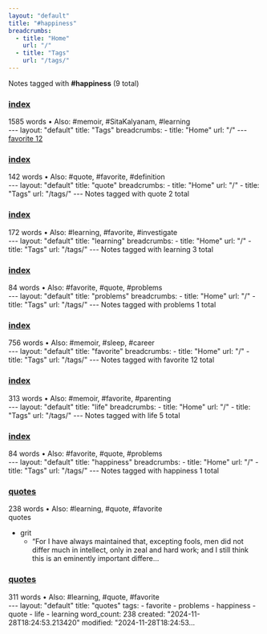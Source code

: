 ```yaml
---
layout: "default"
title: "#happiness"
breadcrumbs:
  - title: "Home"
    url: "/"
  - title: "Tags"
    url: "/tags/"
---
```

Notes tagged with **#happiness** (9 total)

<div class="note-grid">

<div class="note-card">
    <h3><a href="docs/tags/index/">index</a></h3>
    <div class="note-meta">
        1585 words
        • Also: #memoir, #SitaKalyanam, #learning
    </div>
    <div class="note-excerpt">---
layout: "default"
title: "Tags"
breadcrumbs:
  - title: "Home"
    url: "/"
---
<div class="tag-cloud">
<a href="favorite/" class="tag" style="--tag-weight: 1.0">favorite 12</a>
<a href="progra...</div>
</div>

<div class="note-card">
    <h3><a href="docs/tags/quote/index/">index</a></h3>
    <div class="note-meta">
        142 words
        • Also: #quote, #favorite, #definition
    </div>
    <div class="note-excerpt">---
layout: "default"
title: "quote"
breadcrumbs:
  - title: "Home"
    url: "/"
  - title: "Tags"
    url: "/tags/"
---
Notes tagged with quote 2 total

<div class="note-grid">

<div class="n...</div>
</div>

<div class="note-card">
    <h3><a href="docs/tags/learning/index/">index</a></h3>
    <div class="note-meta">
        172 words
        • Also: #learning, #favorite, #investigate
    </div>
    <div class="note-excerpt">---
layout: "default"
title: "learning"
breadcrumbs:
  - title: "Home"
    url: "/"
  - title: "Tags"
    url: "/tags/"
---
Notes tagged with learning 3 total

<div class="note-grid">

<div cl...</div>
</div>

<div class="note-card">
    <h3><a href="docs/tags/problems/index/">index</a></h3>
    <div class="note-meta">
        84 words
        • Also: #favorite, #quote, #problems
    </div>
    <div class="note-excerpt">---
layout: "default"
title: "problems"
breadcrumbs:
  - title: "Home"
    url: "/"
  - title: "Tags"
    url: "/tags/"
---
Notes tagged with problems 1 total

<div class="note-grid">

<div cl...</div>
</div>

<div class="note-card">
    <h3><a href="docs/tags/favorite/index/">index</a></h3>
    <div class="note-meta">
        756 words
        • Also: #memoir, #sleep, #career
    </div>
    <div class="note-excerpt">---
layout: "default"
title: "favorite"
breadcrumbs:
  - title: "Home"
    url: "/"
  - title: "Tags"
    url: "/tags/"
---
Notes tagged with favorite 12 total

<div class="note-grid">

<div c...</div>
</div>

<div class="note-card">
    <h3><a href="docs/tags/life/index/">index</a></h3>
    <div class="note-meta">
        313 words
        • Also: #memoir, #favorite, #parenting
    </div>
    <div class="note-excerpt">---
layout: "default"
title: "life"
breadcrumbs:
  - title: "Home"
    url: "/"
  - title: "Tags"
    url: "/tags/"
---
Notes tagged with life 5 total

<div class="note-grid">

<div class="not...</div>
</div>

<div class="note-card">
    <h3><a href="docs/tags/happiness/index/">index</a></h3>
    <div class="note-meta">
        84 words
        • Also: #favorite, #quote, #problems
    </div>
    <div class="note-excerpt">---
layout: "default"
title: "happiness"
breadcrumbs:
  - title: "Home"
    url: "/"
  - title: "Tags"
    url: "/tags/"
---
Notes tagged with happiness 1 total

<div class="note-grid">

<div ...</div>
</div>

<div class="note-card">
    <h3><a href="quotes/">quotes</a></h3>
    <div class="note-meta">
        238 words
        • Also: #learning, #quote, #favorite
    </div>
    <div class="note-excerpt">quotes

- grit
  - “For I have always maintained that, excepting fools, men did not differ much in intellect, only in zeal and hard work; and I still think this is an eminently important differe...</div>
</div>

<div class="note-card">
    <h3><a href="docs/quotes/index/">quotes</a></h3>
    <div class="note-meta">
        311 words
        • Also: #learning, #quote, #favorite
    </div>
    <div class="note-excerpt">---
layout: "default"
title: "quotes"
tags:
  - favorite
  - problems
  - happiness
  - quote
  - life
  - learning
word_count: 238
created: "2024-11-28T18:24:53.213420"
modified: "2024-11-28T18:24:53...</div>
</div>
</div>